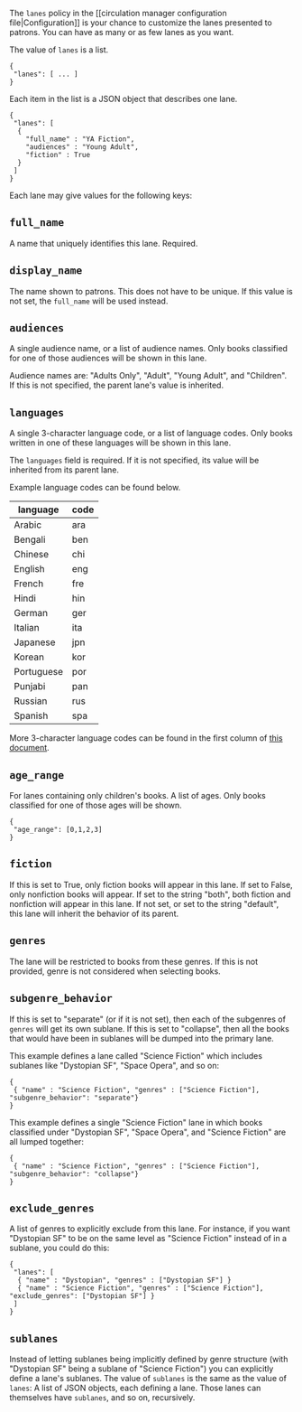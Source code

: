 The `lanes` policy in the [[circulation manager configuration file|Configuration]] is your chance to customize the lanes presented to patrons. You can have as many or as few lanes as you want. 

The value of `lanes` is a list.

```
{
 "lanes": [ ... ]
}
```

Each item in the list is a JSON object that describes one lane.

```
{
 "lanes": [ 
  { 
    "full_name" : "YA Fiction",
    "audiences" : "Young Adult",
    "fiction" : True
  }
 ]
}
```

Each lane may give values for the following keys:

## `full_name`

A name that uniquely identifies this lane. Required.

## `display_name`

The name shown to patrons. This does not have to be unique. If this value is not set, the `full_name` will be used instead.

## `audiences`

A single audience name, or a list of audience names. Only books classified for one of those audiences will be shown in this lane.

Audience names are: "Adults Only", "Adult", "Young Adult", and "Children". If this is not specified, the parent lane's value is inherited.

## `languages`

A single 3-character language code, or a list of language codes. Only books written in one of these languages will be shown in this lane.

The `languages` field is required. If it is not specified, its value will be inherited from its parent lane.

Example language codes can be found below.

| language | code |
| --- | --- |
| Arabic | ara |
| Bengali | ben |
| Chinese | chi |
| English | eng |
| French | fre |
| Hindi | hin |
| German | ger |
| Italian | ita |
| Japanese | jpn |
| Korean | kor |
| Portuguese | por |
| Punjabi | pan |
| Russian | rus |
| Spanish | spa |

More 3-character language codes can be found in the first column of [this document](http://www.loc.gov/standards/iso639-2/ISO-639-2_utf-8.txt).

## `age_range`

For lanes containing only children's books. A list of ages. Only books classified for one of those ages will be shown.

```
{
 "age_range": [0,1,2,3]
}
```

## `fiction`

If this is set to True, only fiction books will appear in this lane. If set to False, only nonfiction books will appear. If set to the string "both", both fiction and nonfiction will appear in this lane. If not set, or set to the string "default", this lane will inherit the behavior of its parent.

## `genres`

The lane will be restricted to books from these genres. If this is not provided, genre is not considered when selecting books.

## `subgenre_behavior`

If this is set to "separate" (or if it is not set), then each of the subgenres of `genres` will get its own sublane. If this is set to "collapse", then all the books that would have been in sublanes will be dumped into the primary lane.

This example defines a lane called "Science Fiction" which includes sublanes like "Dystopian SF", "Space Opera", and so on:

```
{
 { "name" : "Science Fiction", "genres" : ["Science Fiction"], "subgenre_behavior": "separate"}
}
```

This example defines a single "Science Fiction" lane in which books classified under "Dystopian SF", "Space Opera", and "Science Fiction" are all lumped together:

```
{
 { "name" : "Science Fiction", "genres" : ["Science Fiction"], "subgenre_behavior": "collapse"}
}
```

## `exclude_genres`

A list of genres to explicitly exclude from this lane. For instance, if you want "Dystopian SF" to be on the same level as "Science Fiction" instead of in a sublane, you could do this: 

```
{
 "lanes": [
  { "name" : "Dystopian", "genres" : ["Dystopian SF"] }
  { "name" : "Science Fiction", "genres" : ["Science Fiction"], "exclude_genres": ["Dystopian SF"] }
 ]
}
```

## `sublanes`

Instead of letting sublanes being implicitly defined by genre structure (with "Dystopian SF" being a sublane of "Science Fiction") you can explicitly define a lane's sublanes. The value of `sublanes` is the same as the value of `lanes`: A list of JSON objects, each defining a lane. Those lanes can themselves have `sublanes`, and so on, recursively.
